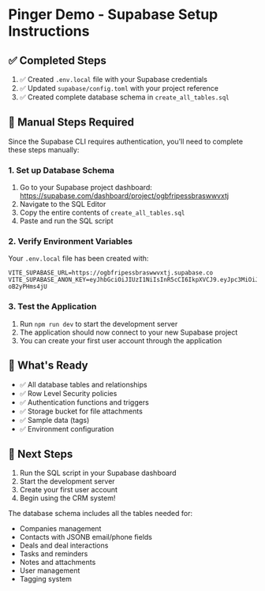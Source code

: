 # Pinger Demo - Supabase Setup Instructions

## ✅ Completed Steps
1. ✅ Created `.env.local` file with your Supabase credentials
2. ✅ Updated `supabase/config.toml` with your project reference
3. ✅ Created complete database schema in `create_all_tables.sql`

## 🔧 Manual Steps Required

Since the Supabase CLI requires authentication, you'll need to complete these steps manually:

### 1. Set up Database Schema
1. Go to your Supabase project dashboard: https://supabase.com/dashboard/project/ogbfripessbraswwvxtj
2. Navigate to the SQL Editor
3. Copy the entire contents of `create_all_tables.sql` 
4. Paste and run the SQL script

### 2. Verify Environment Variables
Your `.env.local` file has been created with:
```
VITE_SUPABASE_URL=https://ogbfripessbraswwvxtj.supabase.co
VITE_SUPABASE_ANON_KEY=eyJhbGciOiJIUzI1NiIsInR5cCI6IkpXVCJ9.eyJpc3MiOiJzdXBhYmFzZSIsInJlZiI6Im9nYmZyaXBlc3NicmFzd3d2eHRqIiwicm9sZSI6ImFub24iLCJpYXQiOjE3NjExNDczOTAsImV4cCI6MjA3NjcyMzM5MH0.ouj1r_twMTKkjQk122QiOA0kgf5gXGg-oB2yPHms4jU
```

### 3. Test the Application
1. Run `npm run dev` to start the development server
2. The application should now connect to your new Supabase project
3. You can create your first user account through the application

## 🎯 What's Ready
- ✅ All database tables and relationships
- ✅ Row Level Security policies
- ✅ Authentication functions and triggers
- ✅ Storage bucket for file attachments
- ✅ Sample data (tags)
- ✅ Environment configuration

## 🚀 Next Steps
1. Run the SQL script in your Supabase dashboard
2. Start the development server
3. Create your first user account
4. Begin using the CRM system!

The database schema includes all the tables needed for:
- Companies management
- Contacts with JSONB email/phone fields
- Deals and deal interactions
- Tasks and reminders
- Notes and attachments
- User management
- Tagging system
